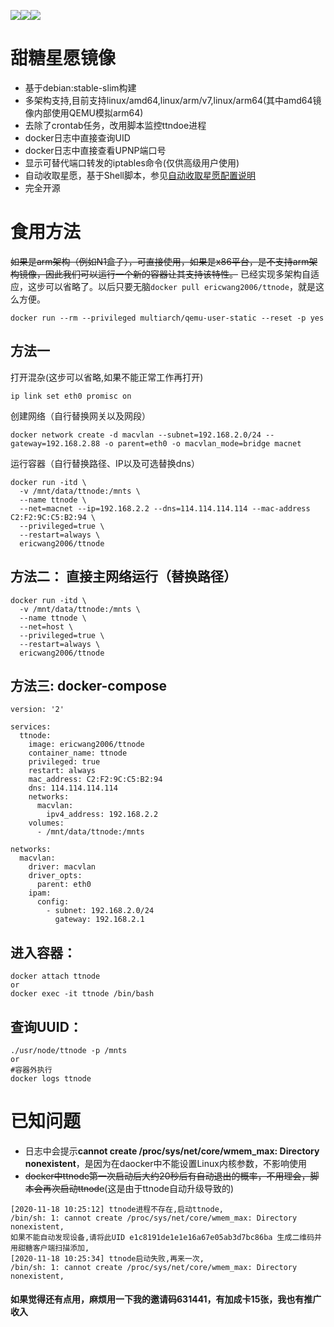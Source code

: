 <img src="https://img.shields.io/docker/stars/ericwang2006/ttnode.svg"/><img src="https://img.shields.io/docker/pulls/ericwang2006/ttnode.svg"/><img src="https://img.shields.io/docker/image-size/ericwang2006/ttnode/latest"/>

# 甜糖星愿镜像

- 基于debian:stable-slim构建
- 多架构支持,目前支持linux/amd64,linux/arm/v7,linux/arm64(其中amd64镜像内部使用QEMU模拟arm64)
- 去除了crontab任务，改用脚本监控ttndoe进程
- docker日志中直接查询UID
- docker日志中直接查看UPNP端口号
- 显示可替代端口转发的iptables命令(仅供高级用户使用)
- 自动收取星愿，基于Shell脚本，参见[自动收取星愿配置说明](AutoNode.md)
- 完全开源

# 食用方法

~~如果是arm架构（例如N1盒子），可直接使用，如果是x86平台，是不支持arm架构镜像，因此我们可以运行一个新的容器让其支持该特性。~~
已经实现多架构自适应，这步可以省略了。以后只要无脑`docker pull ericwang2006/ttnode`，就是这么方便。

```
docker run --rm --privileged multiarch/qemu-user-static --reset -p yes
```

## 方法一

打开混杂(这步可以省略,如果不能正常工作再打开)
```
ip link set eth0 promisc on
```
创建网络（自行替换网关以及网段）
```
docker network create -d macvlan --subnet=192.168.2.0/24 --gateway=192.168.2.88 -o parent=eth0 -o macvlan_mode=bridge macnet
```
运行容器（自行替换路径、IP以及可选替换dns）

```
docker run -itd \
  -v /mnt/data/ttnode:/mnts \
  --name ttnode \
  --net=macnet --ip=192.168.2.2 --dns=114.114.114.114 --mac-address C2:F2:9C:C5:B2:94 \
  --privileged=true \
  --restart=always \
  ericwang2006/ttnode
```

## 方法二： 直接主网络运行（替换路径）
```
docker run -itd \
  -v /mnt/data/ttnode:/mnts \
  --name ttnode \
  --net=host \
  --privileged=true \
  --restart=always \
  ericwang2006/ttnode
```

## 方法三: docker-compose

```
version: '2'

services:     
  ttnode:
    image: ericwang2006/ttnode
    container_name: ttnode
    privileged: true
    restart: always
    mac_address: C2:F2:9C:C5:B2:94
    dns: 114.114.114.114
    networks: 
      macvlan:
        ipv4_address: 192.168.2.2
    volumes:
      - /mnt/data/ttnode:/mnts

networks:
  macvlan:
    driver: macvlan
    driver_opts:
      parent: eth0
    ipam:
      config:
        - subnet: 192.168.2.0/24
          gateway: 192.168.2.1
```

## 进入容器：

```
docker attach ttnode
or
docker exec -it ttnode /bin/bash 
```

## 查询UUID：

```
./usr/node/ttnode -p /mnts
or
#容器外执行
docker logs ttnode
```

# 已知问题

- 日志中会提示**cannot create /proc/sys/net/core/wmem_max: Directory nonexistent**，是因为在daocker中不能设置Linux内核参数，不影响使用
- ~~docker中ttnode第一次启动后大约20秒后有自动退出的概率，不用理会，脚本会再次启动ttnode~~(这是由于ttnode自动升级导致的)

```
[2020-11-18 10:25:12] ttnode进程不存在,启动ttnode,
/bin/sh: 1: cannot create /proc/sys/net/core/wmem_max: Directory nonexistent,
如果不能自动发现设备,请将此UID e1c8191de1e1e16a67e05ab3d7bc86ba 生成二维码并用甜糖客户端扫描添加,
[2020-11-18 10:25:34] ttnode启动失败,再来一次,
/bin/sh: 1: cannot create /proc/sys/net/core/wmem_max: Directory nonexistent,
```
#### 如果觉得还有点用，麻烦用一下我的邀请码631441，有加成卡15张，我也有推广收入
